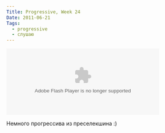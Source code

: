 ```yaml
---
Title: Progressive, Week 24
Date: 2011-06-21
Tags:
  - progressive
  - слушаю
---
```


<object width="400" height="175"><param name="movie" value="http://www.junostatic.com/ultraplayer/06/EmbeddedPlayer.swf"></param><param name="AllowScriptAccess" value="always"></param><param name="FlashVars" value="branding=download&amp;volume=80&amp;insert_type=insert&amp;play_now=false&amp;isRelease=false&amp;hash=af751f73319c18504cc23cd1f0eb9435"></param><embed src="http://www.junostatic.com/ultraplayer/06/EmbeddedPlayer.swf" flashvars="branding=download&amp;volume=80&amp;api_url=www.juno.co.uk/api/1.2/&amp;insert_type=insert&amp;play_now=false&amp;isRelease=false&amp;hash=af751f73319c18504cc23cd1f0eb9435" width="400" height="175" allowscriptaccess="always" type="application/x-shockwave-flash"></embed></object>

Немного прогрессива из преселекшина :)